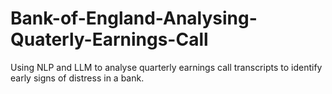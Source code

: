 # Bank-of-England-Analysing-Quaterly-Earnings-Call
Using NLP and LLM to analyse quarterly earnings call transcripts to identify early signs of distress in a bank.
